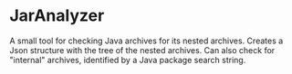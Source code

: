 # JarAnalyzer
A small tool for checking Java archives for its nested archives. Creates a Json structure with the tree of the nested archives. Can also check for "internal" archives, identified by a Java package search string.
